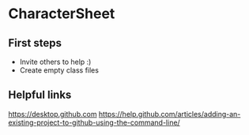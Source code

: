 # CharacterSheet

## First steps
- Invite others to help :)
- Create empty class files

## Helpful links
https://desktop.github.com
https://help.github.com/articles/adding-an-existing-project-to-github-using-the-command-line/

